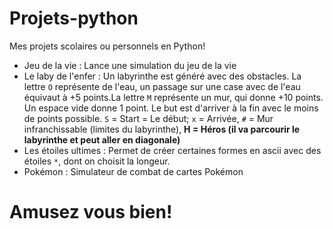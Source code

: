 # Projets-python
Mes projets scolaires ou personnels en Python!
- Jeu de la vie : Lance une simulation du jeu de la vie
- Le laby de l'enfer : Un labyrinthe est généré avec des obstacles. La lettre `O` représente de l'eau, un passage sur une case avec de l'eau équivaut à +5 points.La lettre `M` représente un mur, qui donne +10 points. Un espace vide donne 1 point. Le but est d'arriver à la fin avec le moins de points possible. `S` = Start = Le début; `x` = Arrivée, `#` = Mur infranchissable (limites du labyrinthe), **H = Héros (il va parcourir le labyrinthe et peut aller en diagonale)**
- Les étoiles ultimes : Permet de créer certaines formes en ascii avec des étoiles `*`, dont on choisit la longeur.
- Pokémon : Simulateur de combat de cartes Pokémon

# Amusez vous bien!
